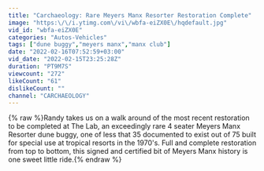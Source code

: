 ```yaml
---
title: "Carchaeology: Rare Meyers Manx Resorter Restoration Complete"
image: "https:\/\/i.ytimg.com\/vi\/wbfa-eiZX0E\/hqdefault.jpg"
vid_id: "wbfa-eiZX0E"
categories: "Autos-Vehicles"
tags: ["dune buggy","meyers manx","manx club"]
date: "2022-02-16T07:52:59+03:00"
vid_date: "2022-02-15T23:25:28Z"
duration: "PT9M7S"
viewcount: "272"
likeCount: "61"
dislikeCount: ""
channel: "CARCHAEOLOGY"
---
```

{% raw %}Randy takes us on a walk around of the most recent restoration to be completed at The Lab, an exceedingly rare 4 seater Meyers Manx Resorter dune buggy, one of less that 35 documented to exist out of 75 built for special use at tropical resorts in the 1970's. Full and complete restoration from top to bottom, this signed and certified bit of Meyers Manx history is one sweet little ride.{% endraw %}
